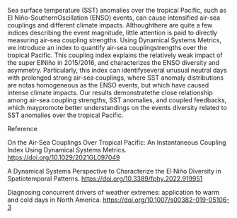 Sea surface temperature (SST) anomalies over the tropical Pacific, such as El Niño-SouthernOscillation (ENSO) events, can cause intensified air-sea couplings and different climate impacts. Althoughthere are quite a few indices describing the event magnitude, little attention is paid to directly measuring air-sea coupling strengths. Using Dynamical Systems Metrics, we introduce an index to quantify air-sea couplingstrengths over the tropical Pacific. This coupling index explains the relatively weak impact of the super ElNiño in 2015/2016, and characterizes the ENSO diversity and asymmetry. Particularly, this index can identifyseveral unusual neutral days with prolonged strong air-sea couplings, where SST anomaly distributions are notas homogeneous as the ENSO events, but which have caused intense climate impacts. Our results demonstratethe close relationship among air-sea coupling strengths, SST anomalies, and coupled feedbacks, which maypromote better understandings on the events diversity related to SST anomalies over the tropical Pacific. 

Reference

On the Air‐Sea Couplings Over Tropical Pacific: An Instantaneous Coupling Index Using Dynamical Systems Metrics. https://doi.org/10.1029/2021GL097049

A Dynamical Systems Perspective to Characterize the El Niño Diversity in Spatiotemporal Patterns. https://doi.org/10.3389/fphy.2022.919951

Diagnosing concurrent drivers of weather extremes: application to warm and cold days in North America. https://doi.org/10.1007/s00382-019-05106-3
